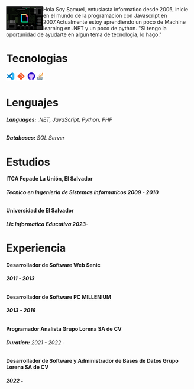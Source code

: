 <img  align="left" width="100" src="https://github.com/samuelreyesiglesias/dev.gifs/blob/main/tech.api.gif?raw=true">
Hola Soy Samuel, entusiasta informatico desde 2005, inicie en el mundo de la programacion con Javascript en 2007.Actualmente estoy aprendiendo un poco de Machine learning en .NET y un poco de python. "Si tengo la  oportunidad de ayudarte en algun tema de tecnologia, lo hago."
<br clear="left"/>

# Tecnologias
<img src="https://github.com/samuelreyesiglesias/dev.gifs/blob/main/tech.vscode.svg?raw=true" height=24> <img src="https://github.com/samuelreyesiglesias/dev.gifs/blob/main/tech.git.svg?raw=true" height=24> <img src="https://github.com/samuelreyesiglesias/dev.gifs/blob/main/tech.github.svg" height=24><img src="https://github.com/samuelreyesiglesias/dev.gifs/blob/main/tech.stackoverflow.svg" height=24>

 
 

# Lenguajes
###### **Languages:** .NET, JavaScript, Python, PHP
###### **Databases:** SQL Server

# Estudios
#### **ITCA Fepade La Unión, El Salvador** 
######  **Tecnico en Ingenieria de Sistemas Informaticos 2009 - 2010**

#### **Universidad de El Salvador** 
######  **Lic Informatica Educativa 2023-**

# Experiencia
#### **Desarrollador de Software Web Senic**
######  **2011 - 2013**

#### **Desarrollador de Software PC MILLENIUM** 
###### **2013 - 2016**

#### **Programador Analista Grupo Lorena SA de CV**
######  **Duration:** 2021 - 2022 -

#### **Desarrollador de Software y Administrador de Bases de Datos Grupo Lorena SA de CV**
######  **2022 -**
